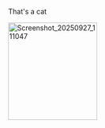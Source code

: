 That's a cat

<img width="179.5" height="196" alt="Screenshot_20250927_111047" src="https://github.com/user-attachments/assets/a078ece8-de84-434e-a368-075bce7c8d45" />
